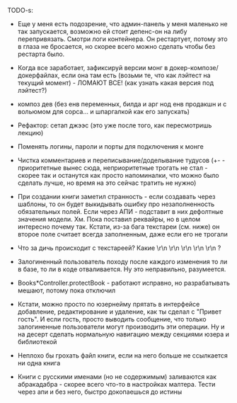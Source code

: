 TODO-s:

- Еще у меня есть подозрение, что админ-панель у меня маленько не так запускается, возможно ей стоит депенс-он на либу перепривязать. Смотри логи контейнера. Он рестартует, потому это в глаза не бросается, но скорее всего можно сделать чтобы без рестарта было.

- Когда все заработает, зафиксируй версии монг в докер-композе/докерфайлах, если она там есть (возьми те, что как лэйтест на текущий момент) - ЛОМАЮТ ВСЕ! (как узнать какая версия под лэйтест?)

- композ дев (без енв переменных, билда и арг нод енв продакшн и с вольюмом для сорса... и шпаргалкой как его запускать)

- Рефактор: сетап джээс (это уже после того, как пересмотришь лекцию)

- Поменять логины, пароли и порты для подключения к монге

- Чистка комментариев и переписывание/доделывание тудусов (+- - приоритетные вынес сюда, неприоритетные трогать не стал - скорее так и останутся как просто напоминалки, что можно было сделать лучше, но время на это сейчас тратить не нужно)

- При создании книги заметил странность - если создавать через шаблоны, то он будет выкидывать ошибку про незаполненность обязательных полей. Если через АПИ - подставит в них дефолтные значения модели. Хм. Пока поставил реквайры, но в целом интересно почему так. Кстати, из-за бага текстареи (см. ниже) он второе поле считает всегда заполненным, даже если его не трогали

- Что за дичь происходит с текстареей? Какие \r\n    \r\n    \r\n    \r\n    \r\n ?

- Залогиненный пользователь походу после каждого изменения то ли в базе, то ли в коде отваливается. Ну это неправильно, разумеется.

- Books*Controller.protectBook - работают исправно, но разрабатывать мешают, потому пока отключил

- Кстати, можно просто по юзернейму прятать в интерфейсе добавление, редактирование и удаление, как ты сделал с "Привет гость". И если гость, просто выводить сообщение, что только залогиненные пользователи могут производить эти операции. Ну и на десерт сделать нормальную навигацию между секциями юзера и библиотекой

- Неплохо бы грохать файл книги, если на него больше не ссылкается ни одна книга

- Книги с русскими именами (но не содержимым) заливаются как абракадабра - скорее всего что-то в настройках малтера. Тести через апи и без него, быстро докопаешься до истины